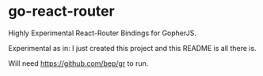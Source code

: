 # go-react-router

Highly Experimental React-Router Bindings for GopherJS.

Experimental as in: I just created this project and this README is all there is.

Will need https://github.com/bep/gr to run.
